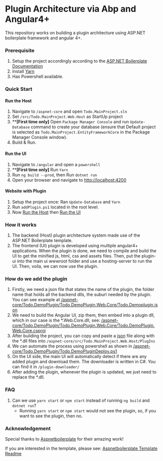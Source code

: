 # Plugin Architecture via Abp and Angular4+
This repository works on building a plugin architecture using ASP.NET boilerplate framework and angular 4+.

### Prerequisite
1. Setup the project accordingly according to the [ASP.NET Boilerplate Documentation](https://aspnetboilerplate.com/Pages/Documents/Zero/Startup-Template-Angular)
2. Install [Yarn](https://yarnpkg.com/en/)
3. Has Powershell available.

### Quick Start

#### Run the Host

1. Navigate to ``/aspnet-core`` and open ``Todo.MainProject.sln``
2. Set ``/src/Todo.MainProject.Web.Host`` as StartUp project
3. ****[First time only]** Open ``Package Manager Console`` and run ``Update-Database`` command to create your database (ensure that Default project is selected as ``Todo.MainProject.EntityFrameworkCore`` in the Package Manager Console window).
4. Build & Run.

#### Run the UI

1. Navigate to ``/angular`` and open a ``powershell``
2. ****[First time only]** Run ``Yarn``
3. Run ``ng build --prod``, then Run ``dotnet run``
4. Open your browser and navigate to [http://localhost:4200](http://localhost:4200)
    
#### Website with Plugin
1. Setup the project once: Ran ``Update-Database`` and ``Yarn``
2. Run ``addPlugin.ps1`` located in the root level.
3. Now [Run the Host](README.md#Run-the-Host) then [Run the UI](README.md#Run-the-UI)

### How it works
1. The backend (Host) plugin architecture system made use of the ASP.NET Boilerplate template.
2. The frontend (UI) plugin is developed using multiple angular4+ applications. When the plugin is done, we need to compile and build the UI to get the minified js, html, css and assets files. Then, put the plugin-ui into the main ui wwwroot folder and use a hosting-server to run the UI. Then, voila, we can now use the plugin.

### How do we add the plugin
1. Firstly, we need a json file that states the name of the plugin, the folder name that holds all the backend dlls, the suburl needed by the plugin. You can see example at [/aspnet-core/Todo.DemoPlugin/Todo.DemoPlugin.Web.Core/Todo.Demoplugin.json](./aspnet-core/Todo.DemoPlugin/Todo.DemoPlugin.Web.Core/Todo.Demoplugin.json)
2. We need to build the Angular UI, zip them, then embed into a plugin dll, which in our case is the *.Web.Core.dll, see: [/aspnet-core/Todo.DemoPlugin/Todo.DemoPlugin.Web.Core/Todo.DemoPlugin.Web.Core.csproj](./aspnet-core/Todo.DemoPlugin/Todo.DemoPlugin.Web.Core/Todo.DemoPlugin.Web.Core.csproj)
3. After building the project, you can copy and paste a [json](./aspnet-core/Todo.DemoPlugin/Todo.DemoPlugin.Web.Core/Todo.Demoplugin.json) file along with the *.dll files into ``/aspnet-core/src/Todo.MainProject.Web.Host/PlugIns``
4. We can automate the process using powershell as shown in [/aspnet-core/Todo.DemoPlugin/Todo.DemoPluginDeploy.ps1](./aspnet-core/Todo.DemoPlugin/Todo.DemoPluginDeploy.ps1)
5. On the UI side, the main UI will automatically detect if there are any added plugin and download them. The downloader is written in C#. You can find it in ``/plugin-downloader/``
6. After adding the plugin, whenever the plugin is updated, we just need to replace the *.dll.

### FAQ
1. Can we use ``yarn start`` or ``npm start`` instead of running ``ng build`` and ``dotnet run``?
    * Running ``yarn start`` or ``npm start`` would not see the plugin, so, if you want to see the plugin, then no.

### Acknowledgement
Special thanks to [Aspnetboilerplate](https://github.com/aspnetboilerplate/aspnetboilerplate) for their amazing work!

If you are interested in the template, please see: [Aspnetboilerplate Template Readme](./Template_readme.md)